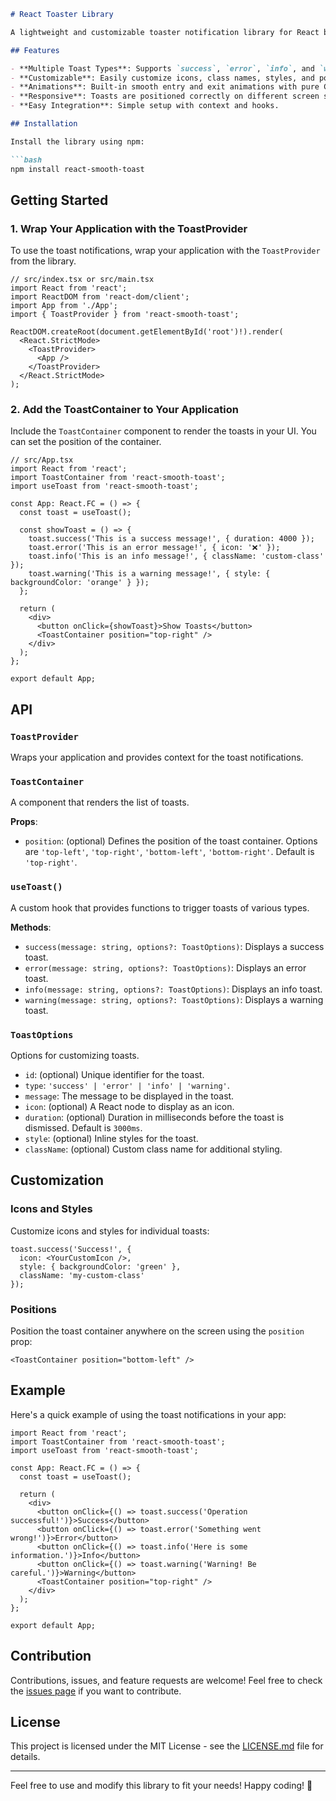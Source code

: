 ```markdown
# React Toaster Library

A lightweight and customizable toaster notification library for React built with TypeScript. This library provides an easy-to-use API for displaying toast notifications with customizable icons, styles, positions, and animations.

## Features

- **Multiple Toast Types**: Supports `success`, `error`, `info`, and `warning` toasts.
- **Customizable**: Easily customize icons, class names, styles, and positions.
- **Animations**: Built-in smooth entry and exit animations with pure CSS options.
- **Responsive**: Toasts are positioned correctly on different screen sizes.
- **Easy Integration**: Simple setup with context and hooks.

## Installation

Install the library using npm:

```bash
npm install react-smooth-toast
```


## Getting Started

### 1. Wrap Your Application with the ToastProvider

To use the toast notifications, wrap your application with the `ToastProvider` from the library.

```tsx
// src/index.tsx or src/main.tsx
import React from 'react';
import ReactDOM from 'react-dom/client';
import App from './App';
import { ToastProvider } from 'react-smooth-toast';

ReactDOM.createRoot(document.getElementById('root')!).render(
  <React.StrictMode>
    <ToastProvider>
      <App />
    </ToastProvider>
  </React.StrictMode>
);
```

### 2. Add the ToastContainer to Your Application

Include the `ToastContainer` component to render the toasts in your UI. You can set the position of the container.

```tsx
// src/App.tsx
import React from 'react';
import ToastContainer from 'react-smooth-toast';
import useToast from 'react-smooth-toast';

const App: React.FC = () => {
  const toast = useToast();

  const showToast = () => {
    toast.success('This is a success message!', { duration: 4000 });
    toast.error('This is an error message!', { icon: '❌' });
    toast.info('This is an info message!', { className: 'custom-class' });
    toast.warning('This is a warning message!', { style: { backgroundColor: 'orange' } });
  };

  return (
    <div>
      <button onClick={showToast}>Show Toasts</button>
      <ToastContainer position="top-right" />
    </div>
  );
};

export default App;
```

## API

### `ToastProvider`

Wraps your application and provides context for the toast notifications.

### `ToastContainer`

A component that renders the list of toasts. 

**Props**:

- `position`: (optional) Defines the position of the toast container. Options are `'top-left'`, `'top-right'`, `'bottom-left'`, `'bottom-right'`. Default is `'top-right'`.

### `useToast()`

A custom hook that provides functions to trigger toasts of various types.

**Methods**:

- `success(message: string, options?: ToastOptions)`: Displays a success toast.
- `error(message: string, options?: ToastOptions)`: Displays an error toast.
- `info(message: string, options?: ToastOptions)`: Displays an info toast.
- `warning(message: string, options?: ToastOptions)`: Displays a warning toast.

### `ToastOptions`

Options for customizing toasts.

- `id`: (optional) Unique identifier for the toast.
- `type`: `'success' | 'error' | 'info' | 'warning'`.
- `message`: The message to be displayed in the toast.
- `icon`: (optional) A React node to display as an icon.
- `duration`: (optional) Duration in milliseconds before the toast is dismissed. Default is `3000ms`.
- `style`: (optional) Inline styles for the toast.
- `className`: (optional) Custom class name for additional styling.

## Customization

### Icons and Styles

Customize icons and styles for individual toasts:

```tsx
toast.success('Success!', {
  icon: <YourCustomIcon />,
  style: { backgroundColor: 'green' },
  className: 'my-custom-class'
});
```

### Positions

Position the toast container anywhere on the screen using the `position` prop:

```tsx
<ToastContainer position="bottom-left" />
```


## Example

Here's a quick example of using the toast notifications in your app:

```tsx
import React from 'react';
import ToastContainer from 'react-smooth-toast';
import useToast from 'react-smooth-toast';

const App: React.FC = () => {
  const toast = useToast();

  return (
    <div>
      <button onClick={() => toast.success('Operation successful!')}>Success</button>
      <button onClick={() => toast.error('Something went wrong!')}>Error</button>
      <button onClick={() => toast.info('Here is some information.')}>Info</button>
      <button onClick={() => toast.warning('Warning! Be careful.')}>Warning</button>
      <ToastContainer position="top-right" />
    </div>
  );
};

export default App;
```

## Contribution

Contributions, issues, and feature requests are welcome! Feel free to check the [issues page](#) if you want to contribute.

## License

This project is licensed under the MIT License - see the [LICENSE.md](LICENSE.md) file for details.

---

Feel free to use and modify this library to fit your needs! Happy coding! 🚀
```

